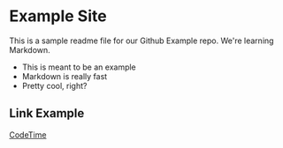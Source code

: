 # Example Site
This is a sample readme file for our Github Example repo. We're learning Markdown.

* This is meant to be an example
* Markdown is really fast
* Pretty cool, right?

## Link Example
[CodeTime](https://www.codetime.io)
